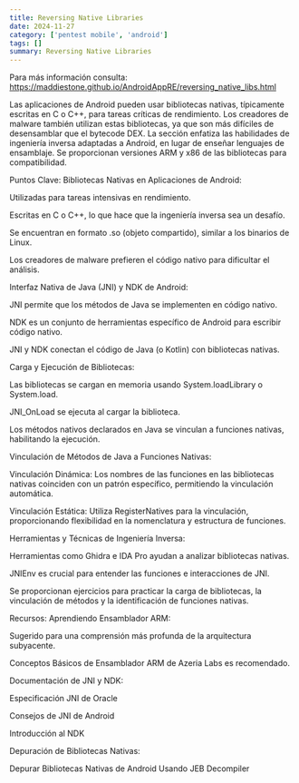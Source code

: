 ```yaml
---
title: Reversing Native Libraries
date: 2024-11-27
category: ['pentest mobile', 'android']
tags: []
summary: Reversing Native Libraries
---
```


Para más información consulta: https://maddiestone.github.io/AndroidAppRE/reversing_native_libs.html

Las aplicaciones de Android pueden usar bibliotecas nativas, típicamente escritas en C o C++, para tareas críticas de rendimiento. Los creadores de malware también utilizan estas bibliotecas, ya que son más difíciles de desensamblar que el bytecode DEX. La sección enfatiza las habilidades de ingeniería inversa adaptadas a Android, en lugar de enseñar lenguajes de ensamblaje. Se proporcionan versiones ARM y x86 de las bibliotecas para compatibilidad.

Puntos Clave:
Bibliotecas Nativas en Aplicaciones de Android:

Utilizadas para tareas intensivas en rendimiento.

Escritas en C o C++, lo que hace que la ingeniería inversa sea un desafío.

Se encuentran en formato .so (objeto compartido), similar a los binarios de Linux.

Los creadores de malware prefieren el código nativo para dificultar el análisis.

Interfaz Nativa de Java (JNI) y NDK de Android:

JNI permite que los métodos de Java se implementen en código nativo.

NDK es un conjunto de herramientas específico de Android para escribir código nativo.

JNI y NDK conectan el código de Java (o Kotlin) con bibliotecas nativas.

Carga y Ejecución de Bibliotecas:

Las bibliotecas se cargan en memoria usando System.loadLibrary o System.load.

JNI_OnLoad se ejecuta al cargar la biblioteca.

Los métodos nativos declarados en Java se vinculan a funciones nativas, habilitando la ejecución.

Vinculación de Métodos de Java a Funciones Nativas:

Vinculación Dinámica: Los nombres de las funciones en las bibliotecas nativas coinciden con un patrón específico, permitiendo la vinculación automática.

Vinculación Estática: Utiliza RegisterNatives para la vinculación, proporcionando flexibilidad en la nomenclatura y estructura de funciones.

Herramientas y Técnicas de Ingeniería Inversa:

Herramientas como Ghidra e IDA Pro ayudan a analizar bibliotecas nativas.

JNIEnv es crucial para entender las funciones e interacciones de JNI.

Se proporcionan ejercicios para practicar la carga de bibliotecas, la vinculación de métodos y la identificación de funciones nativas.

Recursos:
Aprendiendo Ensamblador ARM:

Sugerido para una comprensión más profunda de la arquitectura subyacente.

Conceptos Básicos de Ensamblador ARM de Azeria Labs es recomendado.

Documentación de JNI y NDK:

Especificación JNI de Oracle

Consejos de JNI de Android

Introducción al NDK

Depuración de Bibliotecas Nativas:

Depurar Bibliotecas Nativas de Android Usando JEB Decompiler